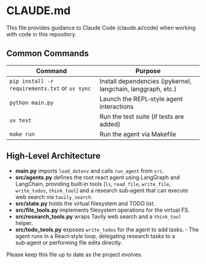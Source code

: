 # CLAUDE.md

This file provides guidance to Claude Code (claude.ai/code) when working with code in this repository.

## Common Commands
| Command | Purpose |
|---------|---------|
| `pip install -r requirements.txt` or `uv sync` | Install dependencies (ipykernel, langchain, langgraph, etc.) |
| `python main.py` | Launch the REPL‑style agent interactions |
| `uv test` | Run the test suite (if tests are added) |
| `make run` | Run the agent via Makefile |

## High‑Level Architecture
- **main.py** imports `load_dotenv` and calls `run_agent` from `src`.
- **src/agents.py** defines the root react agent using LangGraph and LangChain, providing built‑in tools (`ls`, `read_file`, `write_file`, `write_todos`, `think_tool`) and a research sub‑agent that can execute web search via `tavily_search`.
- **src/state.py** holds the virtual filesystem and TODO list.
- **src/file_tools.py** implements filesystem operations for the virtual FS.
- **src/research_tools.py** wraps Tavily web search and a `think_tool` helper.
- **src/todo_tools.py** exposes `write_todos` for the agent to add tasks.
‑
The agent runs in a React‑style loop, delegating research tasks to a sub‑agent or performing file edits directly.

Please keep this file up to date as the project evolves.
